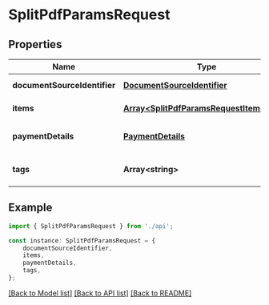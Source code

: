 # SplitPdfParamsRequest


## Properties

Name | Type | Description | Notes
------------ | ------------- | ------------- | -------------
**documentSourceIdentifier** | [**DocumentSourceIdentifier**](DocumentSourceIdentifier.md) |  | [default to undefined]
**items** | [**Array&lt;SplitPdfParamsRequestItemsInner&gt;**](SplitPdfParamsRequestItemsInner.md) |  | [default to undefined]
**paymentDetails** | [**PaymentDetails**](PaymentDetails.md) |  | [optional] [default to undefined]
**tags** | **Array&lt;string&gt;** |  | [optional] [default to undefined]

## Example

```typescript
import { SplitPdfParamsRequest } from './api';

const instance: SplitPdfParamsRequest = {
    documentSourceIdentifier,
    items,
    paymentDetails,
    tags,
};
```

[[Back to Model list]](../README.md#documentation-for-models) [[Back to API list]](../README.md#documentation-for-api-endpoints) [[Back to README]](../README.md)
